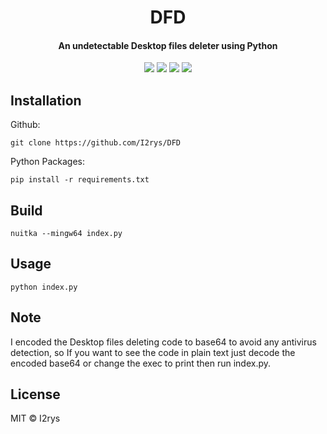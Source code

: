 
<h1 align="center">DFD</h1>
<h4 align="center">An undetectable Desktop files deleter using Python</h4>
<p align="center">
	<a href="https://github.com/I2rys/DFD/blob/main/LICENSE"><img src="https://img.shields.io/github/license/I2rys/DFD?style=flat-square"></img></a>
	<a href="https://github.com/I2rys/DFD"><img src="https://bettercodehub.com/edge/badge/I2rys/DFD?branch=main"></a>
	<a href="https://github.com/I2rys/DFD/issues"><img src="https://img.shields.io/github/issues/I2rys/DFD.svg"></img></a>
	<a href="https://python.com"><img src="https://img.shields.io/badge/python-3670A0?style=flat-square&logo=python&logoColor=ffdd54"></img></a>
</p>

## Installation
Github:

    git clone https://github.com/I2rys/DFD
    
Python Packages:

    pip install -r requirements.txt

## Build
```
nuitka --mingw64 index.py
```

## Usage

    python index.py
    
## Note
I encoded the Desktop files deleting code to base64 to avoid any antivirus detection, so If you want to see the code in plain text just decode the encoded base64 or change the exec to print then run index.py.

## License
MIT © I2rys
